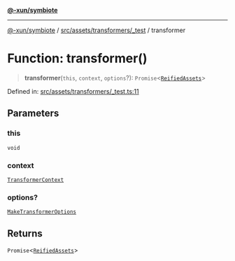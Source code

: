 [**@-xun/symbiote**](../../../../../README.md)

***

[@-xun/symbiote](../../../../../README.md) / [src/assets/transformers/\_test](../README.md) / transformer

# Function: transformer()

> **transformer**(`this`, `context`, `options`?): `Promise`\<[`ReifiedAssets`](../../../type-aliases/ReifiedAssets.md)\>

Defined in: [src/assets/transformers/\_test.ts:11](https://github.com/Xunnamius/symbiote/blob/48e09e2e30168e7f5b981dba3e3d2806204a176e/src/assets/transformers/_test.ts#L11)

## Parameters

### this

`void`

### context

[`TransformerContext`](../../../type-aliases/TransformerContext.md)

### options?

[`MakeTransformerOptions`](../../../type-aliases/MakeTransformerOptions.md)

## Returns

`Promise`\<[`ReifiedAssets`](../../../type-aliases/ReifiedAssets.md)\>
